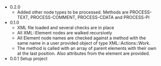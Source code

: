 
* 0.2.0
  * Added other node types to be processed. Methods are PROCESS-TEXT, PROCESS-COMMENT, PROCESS-CDATA and PROCESS-PI
* 0.1.0
  * XML file loaded and several checks are in place
  * All XML::Element nodes are walked recursively
  * All Element node names are checked against a method with the same name in a user provided object of type XML::Actions::Work.
  * The method is called with an array of parent elements with their own at the last position. Also attributes from the element are provided.
* 0.0.1 Setup project
